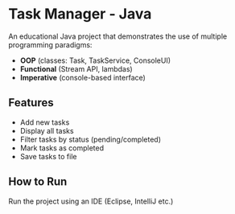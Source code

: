 # Task Manager - Java

An educational Java project that demonstrates the use of multiple programming paradigms:
- **OOP** (classes: Task, TaskService, ConsoleUI)
- **Functional** (Stream API, lambdas)
- **Imperative** (console-based interface)

## Features
- Add new tasks
- Display all tasks
- Filter tasks by status (pending/completed)
- Mark tasks as completed
- Save tasks to file

## How to Run
Run the project using an IDE (Eclipse, IntelliJ etc.)

